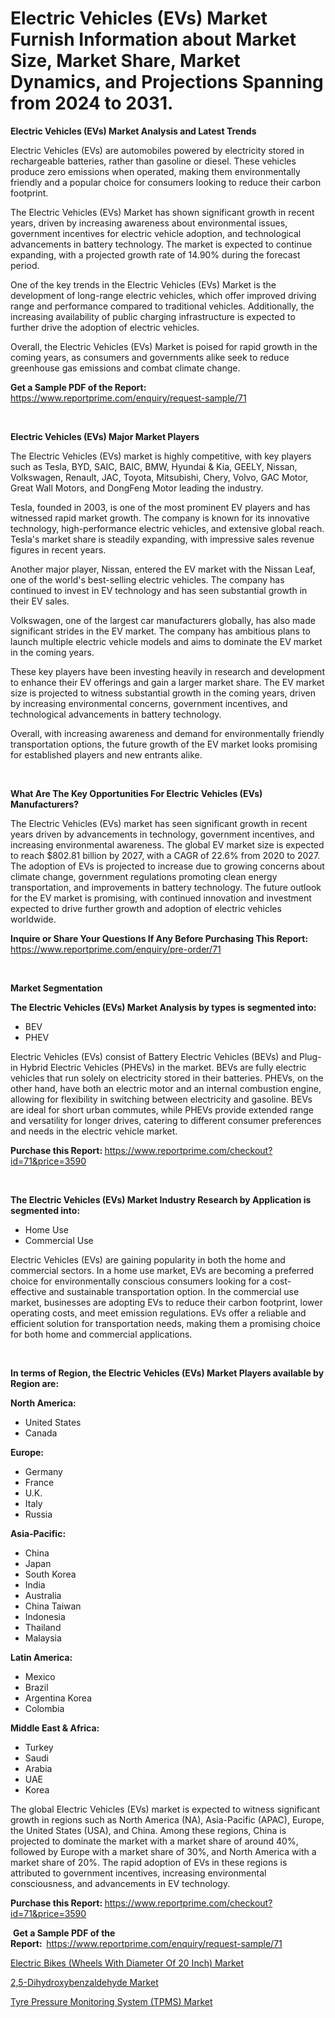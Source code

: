 <p><h1>Electric Vehicles (EVs) Market Furnish Information about Market Size, Market Share, Market Dynamics, and Projections Spanning from 2024 to 2031.</h1></p><p><strong>Electric Vehicles (EVs) Market Analysis and Latest Trends</strong></p>
<p><p>Electric Vehicles (EVs) are automobiles powered by electricity stored in rechargeable batteries, rather than gasoline or diesel. These vehicles produce zero emissions when operated, making them environmentally friendly and a popular choice for consumers looking to reduce their carbon footprint.</p><p>The Electric Vehicles (EVs) Market has shown significant growth in recent years, driven by increasing awareness about environmental issues, government incentives for electric vehicle adoption, and technological advancements in battery technology. The market is expected to continue expanding, with a projected growth rate of 14.90% during the forecast period.</p><p>One of the key trends in the Electric Vehicles (EVs) Market is the development of long-range electric vehicles, which offer improved driving range and performance compared to traditional vehicles. Additionally, the increasing availability of public charging infrastructure is expected to further drive the adoption of electric vehicles.</p><p>Overall, the Electric Vehicles (EVs) Market is poised for rapid growth in the coming years, as consumers and governments alike seek to reduce greenhouse gas emissions and combat climate change.</p></p>
<p><strong>Get a Sample PDF of the Report:&nbsp;</strong> <a href="https://www.reportprime.com/enquiry/request-sample/71">https://www.reportprime.com/enquiry/request-sample/71</a></p>
<p>&nbsp;</p>
<p><strong>Electric Vehicles (EVs) Major Market Players</strong></p>
<p><p>The Electric Vehicles (EVs) market is highly competitive, with key players such as Tesla, BYD, SAIC, BAIC, BMW, Hyundai & Kia, GEELY, Nissan, Volkswagen, Renault, JAC, Toyota, Mitsubishi, Chery, Volvo, GAC Motor, Great Wall Motors, and DongFeng Motor leading the industry. </p><p>Tesla, founded in 2003, is one of the most prominent EV players and has witnessed rapid market growth. The company is known for its innovative technology, high-performance electric vehicles, and extensive global reach. Tesla's market share is steadily expanding, with impressive sales revenue figures in recent years. </p><p>Another major player, Nissan, entered the EV market with the Nissan Leaf, one of the world's best-selling electric vehicles. The company has continued to invest in EV technology and has seen substantial growth in their EV sales. </p><p>Volkswagen, one of the largest car manufacturers globally, has also made significant strides in the EV market. The company has ambitious plans to launch multiple electric vehicle models and aims to dominate the EV market in the coming years. </p><p>These key players have been investing heavily in research and development to enhance their EV offerings and gain a larger market share. The EV market size is projected to witness substantial growth in the coming years, driven by increasing environmental concerns, government incentives, and technological advancements in battery technology.</p><p>Overall, with increasing awareness and demand for environmentally friendly transportation options, the future growth of the EV market looks promising for established players and new entrants alike.</p></p>
<p>&nbsp;</p>
<p><strong>What Are The Key Opportunities For Electric Vehicles (EVs) Manufacturers?</strong></p>
<p><p>The Electric Vehicles (EVs) market has seen significant growth in recent years driven by advancements in technology, government incentives, and increasing environmental awareness. The global EV market size is expected to reach $802.81 billion by 2027, with a CAGR of 22.6% from 2020 to 2027. The adoption of EVs is projected to increase due to growing concerns about climate change, government regulations promoting clean energy transportation, and improvements in battery technology. The future outlook for the EV market is promising, with continued innovation and investment expected to drive further growth and adoption of electric vehicles worldwide.</p></p>
<p><strong>Inquire or Share Your Questions If Any Before Purchasing This Report:</strong> <a href="https://www.reportprime.com/enquiry/pre-order/71">https://www.reportprime.com/enquiry/pre-order/71</a></p>
<p>&nbsp;</p>
<p><strong>Market Segmentation</strong></p>
<p><strong>The Electric Vehicles (EVs) Market Analysis by types is segmented into:</strong></p>
<p><ul><li>BEV</li><li>PHEV</li></ul></p>
<p><p>Electric Vehicles (EVs) consist of Battery Electric Vehicles (BEVs) and Plug-in Hybrid Electric Vehicles (PHEVs) in the market. BEVs are fully electric vehicles that run solely on electricity stored in their batteries. PHEVs, on the other hand, have both an electric motor and an internal combustion engine, allowing for flexibility in switching between electricity and gasoline. BEVs are ideal for short urban commutes, while PHEVs provide extended range and versatility for longer drives, catering to different consumer preferences and needs in the electric vehicle market.</p></p>
<p><strong>Purchase this Report:&nbsp;</strong><a href="https://www.reportprime.com/checkout?id=71&price=3590">https://www.reportprime.com/checkout?id=71&price=3590</a></p>
<p>&nbsp;</p>
<p><strong>The Electric Vehicles (EVs) Market Industry Research by Application is segmented into:</strong></p>
<p><ul><li>Home Use</li><li>Commercial Use</li></ul></p>
<p><p>Electric Vehicles (EVs) are gaining popularity in both the home and commercial sectors. In a home use market, EVs are becoming a preferred choice for environmentally conscious consumers looking for a cost-effective and sustainable transportation option. In the commercial use market, businesses are adopting EVs to reduce their carbon footprint, lower operating costs, and meet emission regulations. EVs offer a reliable and efficient solution for transportation needs, making them a promising choice for both home and commercial applications.</p></p>
<p>&nbsp;</p>
<p><strong>In terms of Region, the Electric Vehicles (EVs) Market Players available by Region are:</strong></p>
<p>
    <p> <strong> North America: </strong>
        <ul>
            <li>United States</li>
            <li>Canada</li>
        </ul>
        </p> 
    <p> <strong> Europe: </strong>
        <ul>
            <li>Germany</li>
            <li>France</li>
            <li>U.K.</li>
            <li>Italy</li>
            <li>Russia</li>
        </ul>
        </p> 
    <p> <strong> Asia-Pacific: </strong>
        <ul>
            <li>China</li>
            <li>Japan</li>
            <li>South Korea</li>
            <li>India</li>
            <li>Australia</li>
            <li>China Taiwan</li>
            <li>Indonesia</li>
            <li>Thailand</li>
            <li>Malaysia</li>
        </ul>
        </p> 
    <p> <strong> Latin America: </strong>
        <ul>
            <li>Mexico</li>
            <li>Brazil</li>
            <li>Argentina Korea</li>
            <li>Colombia</li>
        </ul>
        </p> 
    <p> <strong> Middle East & Africa: </strong>
        <ul>
            <li>Turkey</li>
            <li>Saudi</li>
            <li>Arabia</li>
            <li>UAE</li>
            <li>Korea</li>
        </ul>
    </p>
    </p>
<p><p>The global Electric Vehicles (EVs) market is expected to witness significant growth in regions such as North America (NA), Asia-Pacific (APAC), Europe, the United States (USA), and China. Among these regions, China is projected to dominate the market with a market share of around 40%, followed by Europe with a market share of 30%, and North America with a market share of 20%. The rapid adoption of EVs in these regions is attributed to government incentives, increasing environmental consciousness, and advancements in EV technology.</p></p>
<p><strong>Purchase this Report: </strong><a href="https://www.reportprime.com/checkout?id=71&price=3590">https://www.reportprime.com/checkout?id=71&price=3590</a></p>
<p>&nbsp;<strong>Get a Sample PDF of the Report:&nbsp;&nbsp;</strong><a href="https://www.reportprime.com/enquiry/request-sample/71">https://www.reportprime.com/enquiry/request-sample/71</a></p>
<p><strong></strong></p>
<p><p><a href="https://github.com/seekum/Market-Research-Report-List-1/blob/main/electric-bikes-wheels-with-diameter-of-20-inch-market.md">Electric Bikes (Wheels With Diameter Of 20 Inch) Market</a></p><p><a href="https://view.publitas.com/reportprime-1/25-dihydroxybenzaldehyde-market-size-reflecting-a-forecast-till-2030-market-by-type-by-application-and-by-geography/">2,5-Dihydroxybenzaldehyde Market</a></p><p><a href="https://github.com/nancykennedykellievqfqt2/Market-Research-Report-List-1/blob/main/tyre-pressure-monitoring-system-tpms-market.md">Tyre Pressure Monitoring System (TPMS) Market</a></p></p>